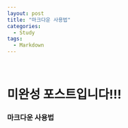 ```yaml
---
layout: post
title: "마크다운 사용법"
categories:
  - Study
tags:
  - Markdown
---
```


<br>

# 미완성 포스트입니다!!!

### 마크다운 사용법

<br>


<!--
|문법|결과|
|:---|:---|
|\# h1|# h1|

>h1

문법 | 결과
'# h1'| #h1



# h1

-->